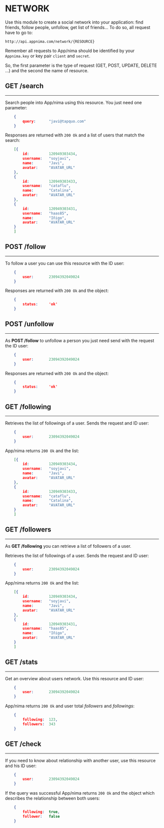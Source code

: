 NETWORK
=======
Use this module to create a social network into your application: find friends, follow people, unfollow, get list of friends… To do so, all request have to go to:

	http://api.appnima.com/network/{RESOURCE}

Remember all requests to App/nima should be identified by your `Appnima.key` or key pair `client` and `secret`.

So, the first parameter is the type of request (GET, POST, UPDATE, DELETE …) and the second the name of resource.

## GET /search
--------------
Search people into App/nima using this resource. You just need one parameter:

```json
    {
		query:		"javi@tapquo.com"
	}
```

Responses are returned with `200 Ok` and a list of users that match the search: 


```json
    [{
		id:		    120949303434,
		username: 	"soyjavi",
		name:   	"Javi",
		avatar:		"AVATAR_URL"
	},
	{
		id:	    	120949303433,
		username: 	"cataflu",
		name:   	"Catalina",
		avatar:		"AVATAR_URL"
	},
	{
		id: 		120949303431,
		username: 	"haas85",
		name:   	"Iñigo",
		avatar:		"AVATAR_URL"
	}
	]
```

## POST /follow
---------------
To follow a user you can use this resource with the ID user:


```json
    {
		user:		23094392049024
	}
```

Responses are returned with `200 Ok` and the object:

```json
    {
		status:		'ok'
	}
```

## POST /unfollow
-----------------
As **POST /follow** to unfollow a person you just need send with the request the ID user:


```json
    {
		user:		23094392049024
	}
```

Responses are returned with `200 Ok` and the object:

```json
    {
		status:		'ok'
	}
```

## GET /following
-----------------
Retrieves the list of followings of a user. Sends the request and ID user:

```json
    {
		user:		23094392049024
	}
```

App/nima returns `200 Ok` and the list:

```json
    [{
		id:		    120949303434,
		username: 	"soyjavi",
		name:   	"Javi",
		avatar:		"AVATAR_URL"
	},
	{
		id:	    	120949303433,
		username: 	"cataflu",
		name:   	"Catalina",
		avatar:		"AVATAR_URL"
	}
	]
```

## GET /followers
-----------------
As **GET /following** you can retrieve a list of followers of a user.


Retrieves the list of followings of a user. Sends the request and ID user:

```json
    {
		user:		23094392049024
	}
```

App/nima returns `200 Ok` and the list:

```json
    [{
		id:		    120949303434,
		username: 	"soyjavi",
		name:   	"Javi",
		avatar:		"AVATAR_URL"
	},
	{
		id: 		120949303431,
		username: 	"haas85",
		name:   	"Iñigo",
		avatar:		"AVATAR_URL"
	}
	]
```

## GET /stats
-------------
Get an overview about users network. Use this resource and ID user:

```json
    {
		user:		23094392049024
	}
```

App/nima returns `200 Ok` and user total *followers* and *followings*:

```json
    {
		following:	123,
		followers: 	343
	}
```


## GET /check
-------------
If you need to know about relationship with another user, use this resource and his ID user:

```json
    {
		user:		23094392049024
	}
```

If the query was successful App/nima returns `200 Ok` and the object which describes the relationship between both users:

```json
    {
		following:	true,
		follower: 	false
	}
```

